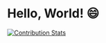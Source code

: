 # Hello, World! 😄

[![Contribution Stats](https://github-contribution-stats.vercel.app/api/?username=lorddashme&v=1.0.2)](https://github.com/LordDashMe/github-contribution-stats/)
